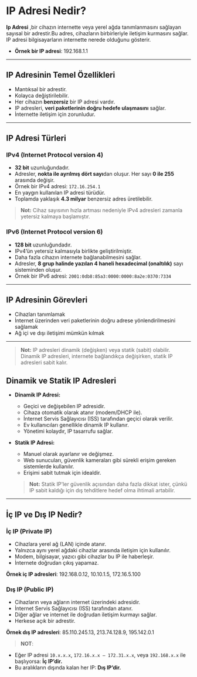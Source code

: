 # IP Adresi Nedir?

**Ip Adresi** ,bir cihazın internette veya yerel ağda tanımlanmasını sağlayan sayısal bir adrestir.Bu adres, cihazların birbirleriyle iletişim kurmasını sağlar. 
IP adresi bilgisayarların internette nerede olduğunu gösterir.
- **Örnek bir IP adresi**: 192.168.1.1
---

## IP Adresinin Temel Özellikleri

- Mantıksal bir adrestir.
- Kolayca değiştirilebilir.
- Her cihazın  **benzersiz** bir IP adresi vardır.
- IP adresleri, **veri paketlerinin doğru hedefe ulaşmasını** sağlar.
- İnternette iletişim için zorunludur.

---

## IP Adresi Türleri


### IPv4 (Internet Protocol version 4)

- **32 bit** uzunluğundadır.  
- Adresler, **nokta ile ayrılmış dört sayı**dan oluşur. Her sayı **0 ile 255** arasında değişir.  
- Örnek bir IPv4 adresi: `172.16.254.1`  
- En yaygın kullanılan IP adresi türüdür.  
- Toplamda yaklaşık **4.3 milyar** benzersiz adres üretilebilir.

> **Not:** Cihaz sayısının hızla artması nedeniyle IPv4 adresleri zamanla yetersiz kalmaya başlamıştır.

### IPv6 (Internet Protocol version 6)

- **128 bit** uzunluğundadır.  
- IPv4’ün yetersiz kalmasıyla birlikte geliştirilmiştir.  
- Daha fazla cihazın internete bağlanabilmesini sağlar.  
- Adresler, **8 grup halinde yazılan 4 haneli hexadecimal (onaltılık)** sayı sisteminden oluşur.  
- Örnek bir IPv6 adresi: `2001:0db8:85a3:0000:0000:8a2e:0370:7334`  

---

## IP Adresinin Görevleri

- Cihazları tanımlamak  
- İnternet üzerinden veri paketlerinin doğru adrese yönlendirilmesini sağlamak  
- Ağ içi ve dışı iletişimi mümkün kılmak  

---

> **Not:** IP adresleri dinamik (değişken) veya statik (sabit) olabilir. Dinamik IP adresleri, internete bağlandıkça değişirken, statik IP adresleri sabit kalır.

## Dinamik ve Statik IP Adresleri

- **Dinamik IP Adresi:**  
  - Geçici ve değişebilen IP adresidir.
  - Cihaza otomatik olarak atanır (modem/DHCP ile).  
  - İnternet Servis Sağlayıcısı (ISS) tarafından geçici olarak verilir.  
  - Ev kullanıcıları genellikle dinamik IP kullanır.
  - Yönetimi kolaydır, IP tasarrufu sağlar.

- **Statik IP Adresi:**  
  - Manuel olarak ayarlanır ve değişmez.  
  - Web sunucuları, güvenlik kameraları gibi sürekli erişim gereken sistemlerde kullanılır.  
  - Erişimi sabit tutmak için idealdir.
    
 
  > **Not:** Statik IP'ler güvenlik açısından daha fazla dikkat ister, çünkü IP sabit kaldığı için dış tehditlere hedef olma ihtimali artabilir.

---
 
 ## İç IP ve Dış IP Nedir?

###  İç IP (Private IP)
- Cihazlara yerel ağ (LAN) içinde atanır.  
- Yalnızca aynı yerel ağdaki cihazlar arasında iletişim için kullanılır.  
- Modem, bilgisayar, yazıcı gibi cihazlar bu IP ile haberleşir.  
- İnternete doğrudan çıkış yapamaz.

**Örnek iç IP adresleri**: 192.168.0.12, 10.10.1.5, 172.16.5.100

###  Dış IP (Public IP)
- Cihazların veya ağların internet üzerindeki adresidir.  
- İnternet Servis Sağlayıcısı (ISS) tarafından atanır.  
- Diğer ağlar ve internet ile doğrudan iletişim kurmayı sağlar.  
- Herkese açık bir adrestir.

**Örnek dış IP adresleri**: 85.110.245.13, 213.74.128.9, 195.142.0.1

> **NOT**:
- Eğer IP adresi `10.x.x.x`, `172.16.x.x – 172.31.x.x`, veya `192.168.x.x` ile başlıyorsa: **İç IP’dir.**
- Bu aralıkların dışında kalan her IP: **Dış IP’dir.**







